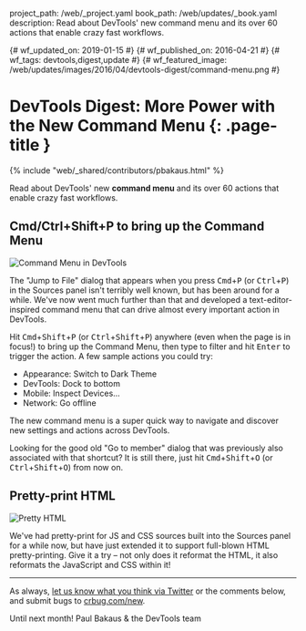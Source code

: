 project_path: /web/_project.yaml
book_path: /web/updates/_book.yaml
description: Read about DevTools' new command menu and its over 60 actions that enable crazy fast workflows.

{# wf_updated_on: 2019-01-15 #}
{# wf_published_on: 2016-04-21 #}
{# wf_tags: devtools,digest,update #}
{# wf_featured_image: /web/updates/images/2016/04/devtools-digest/command-menu.png #}

# DevTools Digest: More Power with the New Command Menu {: .page-title }

{% include "web/_shared/contributors/pbakaus.html" %}



Read about DevTools' new <strong>command menu</strong> and its over 60 actions that enable crazy fast workflows.

## Cmd/Ctrl+Shift+P to bring up the Command Menu

![Command Menu in DevTools](/web/updates/images/2016/04/devtools-digest/command-menu.png)

The "Jump to File" dialog that appears when you press 
<kbd>Cmd</kbd>+<kbd>P</kbd> (or <kbd>Ctrl</kbd>+<kbd>P</kbd>) in the Sources panel isn't terribly well known, 
but has been around for a while. We've now went much further than that and 
developed a text-editor-inspired command menu that can drive almost every 
important action in DevTools.

Hit <kbd>Cmd</kbd>+<kbd>Shift</kbd>+<kbd>P</kbd>
(or <kbd>Ctrl</kbd>+<kbd>Shift</kbd>+<kbd>P</kbd>) anywhere (even when the page 
is in focus!) to bring up the Command Menu, then type to filter and hit 
<kbd>Enter</kbd> to trigger the action. A few sample actions you could try:

  * Appearance: Switch to Dark Theme
  * DevTools: Dock to bottom
  * Mobile: Inspect Devices...
  * Network: Go offline

The new command menu is a super quick way to navigate and discover new settings and actions across DevTools.

Looking for the good old "Go to member" dialog that was previously also
associated with that shortcut? It is still there, just hit
<kbd>Cmd</kbd>+<kbd>Shift</kbd>+<kbd>O</kbd>
(or <kbd>Ctrl</kbd>+<kbd>Shift</kbd>+<kbd>O</kbd>) from now on.

## Pretty-print HTML

![Pretty HTML](/web/updates/images/2016/04/devtools-digest/pretty-html.jpg)

We've had pretty-print for JS and CSS sources built into the Sources panel for 
a while now, but have just extended it to support full-blown 
HTML pretty-printing. Give it a try – not only does it reformat the HTML, it 
also reformats the JavaScript and CSS within it!

- - -

As always, [let us know what you think via
Twitter](https://twitter.com/intent/tweet?text=%40ChromeDevTools) or the
comments below, and submit bugs to [crbug.com/new](https://crbug.com/new).

Until next month!
Paul Bakaus & the DevTools team


